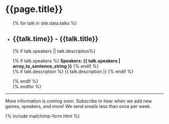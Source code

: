# {{page.title}}

<ul class="list-unstyled">
  {% for talk in site.data.talks %}
  <li>
    <h2>{{talk.time}} - {{talk.title}}</h2>
  {% if talk.speakers || talk.description%}
    <p>
    {% if talk.speakers %}
      <strong> Speakers: {{ talk.speakers | array_to_sentence_string }}</strong>
    {% endif %}
      <br>
    {% if talk.description %}
      {{ talk.description }}
    {% endif %}
    </p>
    {% endif %}
  </li>
{% endfor %}
</ul>

----

More information is coming soon. Subscribe to hear when we add new games, speakers, and more! We send emails less than once per week.

{% include mailchimp-form.html %}